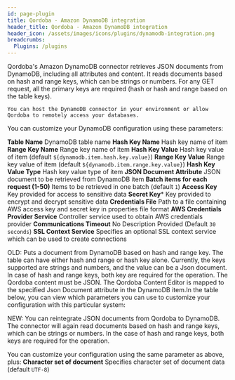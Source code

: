 ```yaml
---
id: page-plugin
title: Qordoba - Amazon DynamoDB integration
header_title: Qordoba - Amazon DynamoDB integration
header_icon: /assets/images/icons/plugins/dynamodb-integration.png
breadcrumbs:
  Plugins: /plugins
---
```


Qordoba's Amazon DynamoDB connector retrieves JSON documents from DynamoDB, including all attributes and content. It reads documents based on hash and range keys, which can be strings or numbers. For any GET request, all the primary keys are required (hash or hash and range based on the table keys).

```
You can host the DynamoDB connector in your environment or allow Qordoba to remotely access your databases.
```
You can customize your DynamoDB configuration using these parameters:

**Table Name** DynamoDB table name
**Hash Key Name** Hash key name of item
**Range Key Name** Range key name of item
**Hash Key Value** Hash key value of item (default `${dynamodb.item.hash.key.value}`)
**Range Key Value** Range key value of item (default `${dynamodb.item.range.key.value}`)
**Hash Key Value Type** Hash key value type of item
**JSON Document Attribute** JSON document to be retrieved from DynamoDB item
**Batch items for each request (1-50)** Items to be retrieved in one batch (default `1`)
**Access Key** Key provided for access to sensitive data
**Secret Key*** Key provided to encrypt and decrypt sensitive data
**Credentials File** Path to a file containing AWS access key and secret key in properties file format
**AWS Credentials Provider Service** Controller service used to obtain AWS credentials provider
**Communications Timeout** No Description Provided (Default `30 seconds`)
**SSL Context Service** Specifies an optional SSL context service which can be used to create connections

OLD:
Puts a document from DynamoDB based on hash and range key. The table can have either hash and range or hash key alone. Currently, the keys supported are strings and numbers, and the value can be a Json document. In case of hash and range keys, both key are required for the operation. The Qordoba content must be JSON. The Qordoba Content Editor is mapped to the specified Json Document attribute in the DynamoDB item.In the table below, you can view which parameters you can use to customize your configuration with this particular system:

NEW:
You can reintegrate JSON documents from Qordoba to DynamoDB. The connector will again read documents based on hash and range keys, which can be strings or numbers. In the case of hash and range keys, both keys are required for the operation. 

You can customize your configuration using the same parameter as above, plus:
**Character set of document** Specifies character set of document data (default `UTF-8`)

